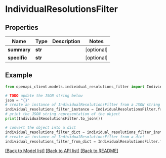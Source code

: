 # IndividualResolutionsFilter


## Properties

Name | Type | Description | Notes
------------ | ------------- | ------------- | -------------
**summary** | **str** |  | [optional] 
**specific** | **str** |  | [optional] 

## Example

```python
from openapi_client.models.individual_resolutions_filter import IndividualResolutionsFilter

# TODO update the JSON string below
json = "{}"
# create an instance of IndividualResolutionsFilter from a JSON string
individual_resolutions_filter_instance = IndividualResolutionsFilter.from_json(json)
# print the JSON string representation of the object
print(IndividualResolutionsFilter.to_json())

# convert the object into a dict
individual_resolutions_filter_dict = individual_resolutions_filter_instance.to_dict()
# create an instance of IndividualResolutionsFilter from a dict
individual_resolutions_filter_from_dict = IndividualResolutionsFilter.from_dict(individual_resolutions_filter_dict)
```
[[Back to Model list]](../README.md#documentation-for-models) [[Back to API list]](../README.md#documentation-for-api-endpoints) [[Back to README]](../README.md)


